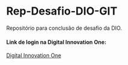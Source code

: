 # Rep-Desafio-DIO-GIT
Repositório para conclusão de desafio da DIO.

#### Link de login na Digital Innovation One:

[Digital Innovation One](https://www.dio.me/sign-in)
